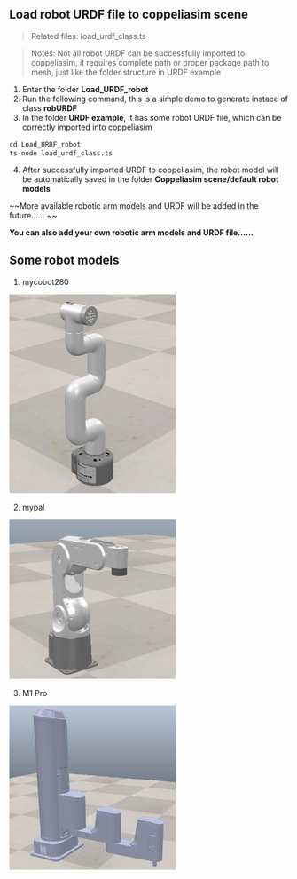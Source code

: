 ## Load robot URDF file to coppeliasim scene

>Related files: load_urdf_class.ts

>Notes: Not all robot URDF can be successfully imported to coppeliasim, it requires complete path or proper package path to mesh, just like the folder structure in URDF example 

1. Enter the folder **Load_URDF_robot**
2. Run the following command, this is a simple demo to generate instace of class **robURDF**
3. In the folder **URDF example**, it has some robot URDF file, which can be correctly imported into coppeliasim

```
cd Load_URDF_robot
ts-node load_urdf_class.ts
```

4. After successfully imported URDF to coppeliasim, the robot model will be automatically saved in the folder **Coppeliasim scene/default robot models**

~~More available robotic arm models and URDF will be added in the future...... ~~

**You can also add your own robotic arm models and URDF file......**

## Some robot models
1. mycobot280
<img src="../Picture folder/mycobot280 model.JPG" width="300">

2. mypal
<img src="../Picture folder/mypal model.JPG" width="300">

3. M1 Pro
<img src="../Picture folder/M1 Pro model.JPG" width="300">